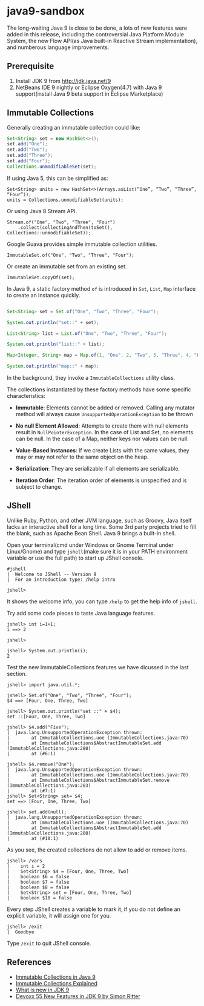 # java9-sandbox

The long-waiting Java 9 is close to be done, a lots of new features were added in this release, including the controversial Java Platform Module System, the new Flow API(as Java built-in Reactive Stream implementation), and numberous language improvements.

## Prerequisite

1. Install JDK 9 from http://jdk.java.net/9
2. NetBeans IDE 9 nightly or Eclipse Oxygen(4.7) with Java 9 support(install Java 9 beta support in Eclipse Marketplace)

## Immutable Collections

Generally creating an immutable collection could like:

```java
Set<String> set = new HashSet<>();
set.add("One");
set.add("Two");
set.add("Three");
set.add("Four");
Collections.unmodifiableSet(set);
```

If using Java 5, this can be simplified as:

```
Set<String> units = new HashSet<>(Arrays.asList(“One”, “Two”, “Three”, “Four”));
units = Collections.unmodifiableSet(units);
```

Or using Java 8 Stream API.

```
Stream.of("One", "Two", "Three", "Four")
	.collect(collectingAndThen(toSet(), Collections::unmodifiableSet));
```

Google Guava provides simple immutable collection utilities.

```
ImmutableSet.of("One", "Two", "Three", "Four");
```

Or create an immutable set from an existing set.

```
ImmutableSet.copyOf(set);
```

In Java 9, a static factory method `of` is introduced in `Set`, `List`, `Map` interface to create an instance quickly.

```java

Set<String> set = Set.of("One", "Two", "Three", "Four");

System.out.println("set::" + set);

List<String> list = List.of("One", "Two", "Three", "Four");

System.out.println("list::" + list);

Map<Integer, String> map = Map.of(1, "One", 2, "Two", 3, "Three", 4, "Four");

System.out.println("map::" + map);
```

In the background, they invoke a `ImmutableCollections` utility class. 

The collections instantiated by these factory methods have some specific characteristics:

* **Immutable**: Elements cannot be added or removed. Calling any mutator method will always cause `UnsupportedOperationException` to be thrown

* **No null Element Allowed**: Attempts to create them with null elements result in `NullPointerException`. In the case of List and Set, no elements can be null. In the case of a Map, neither keys nor values can be null.

* **Value-Based Instances**: If we create Lists with the same values, they may or may not refer to the same object on the heap.

* **Serialization**:  They are serializable if all elements are serializable.

* **Iteration Order**: The iteration order of elements is unspecified and is subject to change.

## JShell

Unlike Ruby, Python, and other JVM language, such as Groovy, Java itself lacks an interactive shell for a long time. Some 3rd party projects tried to fill the blank, such as Apache Bean Shell. Java 9 brings a built-in shell.

Open your terminal(cmd under Windows or Gnome Terminal under Linux/Gnome) and type `jshell`(make sure it is in your PATH environment variable or use the full path) to start up JShell console.

```
#jshell
|  Welcome to JShell -- Version 9
|  For an introduction type: /help intro

jshell>
```

It shows the welcome info, you can type `/help` to get the help info of `jshell`.

Try add some code pieces to taste Java language features.

```
jshell> int i=1+1;
i ==> 2

jshell>

jshell> System.out.println(i);
2

```

Test the new ImmutableCollections features we have dicussed in the last section.

```
jshell> import java.util.*;

jshell> Set.of("One", "Two", "Three", "Four");
$4 ==> [Four, One, Three, Two]

jshell> System.out.println("set ::" + $4);
set ::[Four, One, Three, Two]

jshell> $4.add("Five");
|  java.lang.UnsupportedOperationException thrown:
|        at ImmutableCollections.uoe (ImmutableCollections.java:70)
|        at ImmutableCollections$AbstractImmutableSet.add (ImmutableCollections.java:280)
|        at (#6:1)

jshell> $4.remove("One");
|  java.lang.UnsupportedOperationException thrown:
|        at ImmutableCollections.uoe (ImmutableCollections.java:70)
|        at ImmutableCollections$AbstractImmutableSet.remove (ImmutableCollections.java:283)
|        at (#7:1)
jshell> Set<String> set= $4;
set ==> [Four, One, Three, Two]

jshell> set.add(null);
|  java.lang.UnsupportedOperationException thrown:
|        at ImmutableCollections.uoe (ImmutableCollections.java:70)
|        at ImmutableCollections$AbstractImmutableSet.add (ImmutableCollections.java:280)
|        at (#10:1)
```

As you see, the created collections do not allow to add or remove items.

```
jshell> /vars
|    int i = 2
|    Set<String> $4 = [Four, One, Three, Two]
|    boolean $6 = false
|    boolean $7 = false
|    boolean $8 = false
|    Set<String> set = [Four, One, Three, Two]
|    boolean $10 = false
```

Every step JShell creates a variable to mark it, if you do not define an explicit variable, it will assign one for you.

```
jshell> /exit
|  Goodbye
```

Type `/exit` to quit JShell console.

## References

* [Immutable Collections in Java 9 ](https://dzone.com/articles/immutable-collections-in-java-9)
* [Immutable Collections Explained](https://github.com/google/guava/wiki/ImmutableCollectionsExplained)
* [What is new in JDK 9](https://www.quora.com/What-is-new-in-JDK-9)
* [Devoxx 55 New Features in JDK 9 by Simon Ritter](https://goo.gl/d2F7rH)
